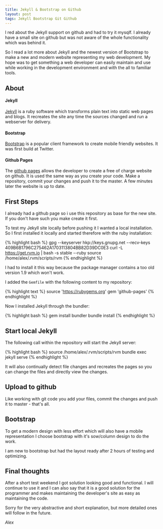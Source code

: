 ```yaml
---
title: Jekyll & Bootstrap on Github
layout: post
tags: Jekyll Bootstrap Git Github
---
```


I red about the Jekyll support on github and had to try it mysqlf. I already
have a small site on github but was not aware of the whole functionality which
was behind it.

So I read a lot more about Jekyll and the newest version of Bootstrap to make a
new and modern website representing my web development. My hope was to get something
a web developer can easily maintain and use while working in the development
environment and with the all to familiar tools.


## About

#### Jekyll

[Jekyll](http://jekyllrb.com/) is a ruby software which transforms plain text
into static web pages and blogs. It recreates the site any time the sources
changed and run a webserver for delivery.

#### Bootstrap

[Bootstrap](http://getbootstrap.com/) is a popular client framework to create
mobile friendly websites. It was first build at Twitter.

#### Github Pages

The [github pages](https://pages.github.com/) allows the developer to create a free of charge
website on github. It is used the same way as you create your code. Make a
repository, commit your changes and push it to the master. A few minutes later
the website is up to date.


## First Steps

I already had a github page so i use this repository as base for the new site. If
you don't have such you make create it first.

To test my Jekyll site locally before pushing it I wanted a local installation.
So I first installed it locally and started therefore with the ruby installation:

{% highlight bash %}
gpg --keyserver hkp://keys.gnupg.net --recv-keys 409B6B1796C275462A1703113804BB82D39DC0E3
curl -L https://get.rvm.io | bash -s stable --ruby
source /home/alex/.rvm/scripts/rvm
{% endhighlight %}

I had to install it this way because the package manager contains a too old version
1.9 which won't work.

I added the `Gemfile` with the following content to my repository:

{% highlight text %}
source 'https://rubygems.org'
gem 'github-pages'
{% endhighlight %}

Now I installed Jekyll through the bundler:

{% highlight bash %}
gem install bundler
bundle install
{% endhighlight %}

## Start local Jekyll

The following call within the repository will start the Jekyll server:

{% highlight bash %}
source /home/alex/.rvm/scripts/rvm
bundle exec jekyll serve
{% endhighlight %}

It will also continually detect file changes and recreates the pages so you can
change the files and directly view the changes.

## Upload to github

Like working with git code you add your files, commit the changes and push it to
master - that's all.

## Bootstrap

To get a modern design with less effort which will also have a mobile representation
I choose bootstrap with it's sow/column design to do the work.

I am new to bootstrap but had the layout ready after 2 hours of testing and
optimizing.

## Final thoughts

After a short test weekend I got solution looking good and functional. I will
continue to use it and I can also say that it is a good solution for the programmer
and makes maintaining the developer's site as easy as maintaining the code.

Sorry for the very abstractive and short explanation, but more detailed ones will
follow in the future.

<p class="text-right"><i>Alex</i></p>